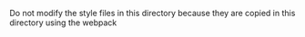 Do not modify the style files in this directory because they are copied in this directory using the webpack
